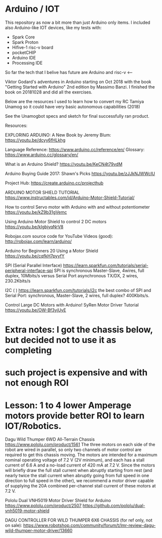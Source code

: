 # Arduino / IOT

This repository as now a bit more than just Arduino only items.
I included also Arduino-like IOT devices, like my tests with:
- Spark Core 
- Spark Proton
- Hifive-1 risc-v board
- pocketCHIP
- Arduino IDE
- Processing IDE

So far the tech that I belive has future are Arduino and risc-v  <-- 

Viktor Godard's adventures in Arduino
starting on Oct 2018 with the book "Getting Started with Arduino"
2nd edition by Massimo Banzi.
I finished the book on 20181028 and did all the exercises.

Below are the resources I used to learn how to convert my RC Tamiya Unamog so
it could have very basic autonomous capabilities (2018)

See the Unamogbot specs and sketch for final successfully ran product.

Resources:

EXPLORING ARDUINO: A New Book by Jeremy Blum:
https://youtu.be/dcyy6fHLkhg

Language Reference:
https://www.arduino.cc/reference/en/
Glossary:
https://www.arduino.cc/glossary/en/

What is an Arduino Shield?
https://youtu.be/KeCN4t79vdM

Arduino Buying Guide 2017: Shawn's Picks
https://youtu.be/zJJkNJWWcIU

Project Hub:
https://create.arduino.cc/projecthub

ARDUINO MOTOR SHIELD TUTORIAL
https://www.instructables.com/id/Arduino-Motor-Shield-Tutorial/

How to control Servo motor with Arduino with and without potentiometer
https://youtu.be/kZ9b31gVemc

Using Arduino Motor Shield to control 2 DC motors
https://youtu.be/kIgbjyqNrV8

Robojax.com source code for YouTube Videos (good):
http://robojax.com/learn/arduino/

Arduino for Beginners 20 Using a Motor Shield
https://youtu.be/cqfkH7pyyfY

SPI (Serial Parallel Interface) 
https://learn.sparkfun.com/tutorials/serial-peripheral-interface-spi
SPI is synchronous Master-Slave, 4wires, full duplex, 10Mbits/s
versus Serial Port asynchronous TX/DX, 2 wires, 230.2Kbits/s

I2C ( )
https://learn.sparkfun.com/tutorials/i2c
the best combo of SPI and Serial Port: synchronous, Master-Slave, 2 wires, full duplex? 400Kbits/s.


Control Large DC Motors with Arduino! SyRen Motor Driver Tutorial
https://youtu.be/OW-Bf3yjUyE

# Extra notes: I got the chassis below, but decided not to use it as completing 
#              such project is expensive and with not enough ROI
#              Lesson: 1 to 4 lower Amperage motors provide better ROI to learn IOT/Robotics.

Dagu Wild Thumper 6WD All-Terrain Chassis
https://www.pololu.com/product/1561
The three motors on each side of the robot are wired in parallel, so only two channels of motor control are required to get this chassis moving. The motors are intended for a maximum nominal operating voltage of 7.2 V (2V minimum), and each has a stall current of 6.6 A and a no-load current of 420 mA at 7.2 V. Since the motors will briefly draw the full stall current when abruptly starting from rest (and nearly twice the stall current when abruptly going from full speed in one direction to full speed in the other), we recommend a motor driver capable of supplying the 20A combined per-channel stall current of these motors at 7.2 V.

Pololu Dual VNH5019 Motor Driver Shield for Arduino
https://www.pololu.com/product/2507
https://github.com/pololu/dual-vnh5019-motor-shield

DAGU CONTROLLER FOR WILD THUMPER 6X6 CHASSIS (for ref only, not on sale):
https://www.robotshop.com/community/forum/t/lmr-review-dagu-wild-thumper-motor-driver/13660

